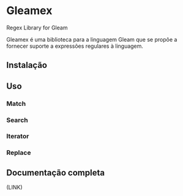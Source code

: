 # Gleamex

Regex Library for Gleam

Gleamex é uma biblioteca para a linguagem Gleam que se propõe a fornecer suporte a expressões regulares à linguagem.

## Instalação

## Uso

### Match

### Search

### Iterator

### Replace

## Documentação completa

(LINK)
